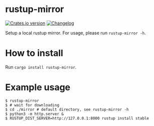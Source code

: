 rustup-mirror
=====================================

[![Crates.io version][crate-img]][crate]
[![Changelog][changelog-img]][changelog]

Setup a local rustup mirror. For usage, please run `rustup-mirror -h`.

How to install
=====================================

Run `cargo install rustup-mirror`.

Example usage
=====================================

```shell
$ rustup-mirror
$ # wait for downloading
$ cd ./mirror # default directory, see rustup-mirror -h
$ python3 -m http.server &
$ RUSTUP_DIST_SERVER=http://127.0.0.1:8000 rustup install stable
```

[crate-img]:     https://img.shields.io/crates/v/rustup-mirror.svg
[crate]:         https://crates.io/crates/rustup-mirror
[changelog-img]: https://img.shields.io/badge/changelog-online-blue.svg
[changelog]:     https://github.com/jiegec/rustup-mirror/blob/master/CHANGELOG.md

